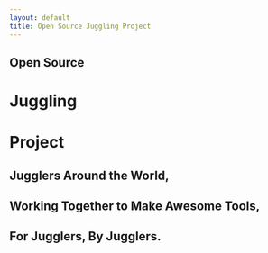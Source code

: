 ```yaml
---
layout: default
title: Open Source Juggling Project
---
```


## Open Source 
# Juggling 
# Project

## Jugglers Around the World, 
## Working Together to Make Awesome Tools, 
## For Jugglers, By Jugglers.
